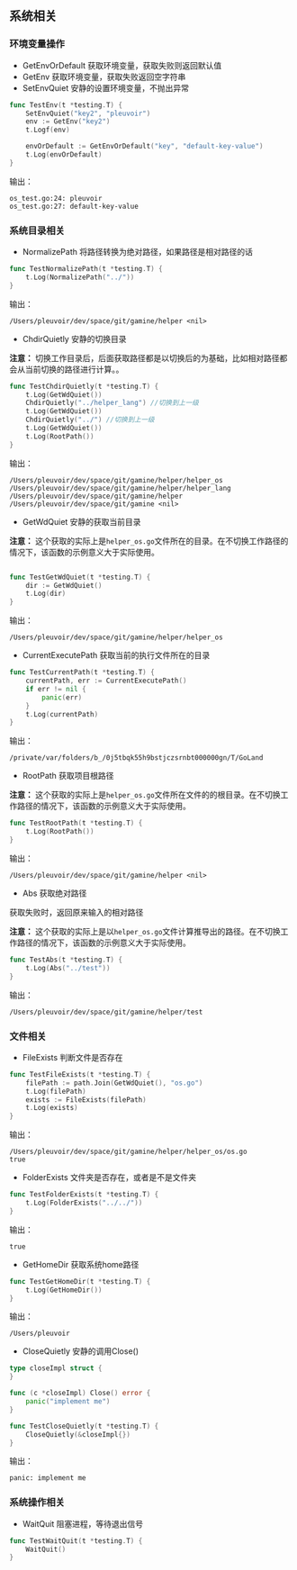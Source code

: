 

## 系统相关

### 环境变量操作

- GetEnvOrDefault 获取环境变量，获取失败则返回默认值
- GetEnv 获取环境变量，获取失败返回空字符串
- SetEnvQuiet 安静的设置环境变量，不抛出异常

```go
func TestEnv(t *testing.T) {
	SetEnvQuiet("key2", "pleuvoir")
	env := GetEnv("key2")
	t.Logf(env)

	envOrDefault := GetEnvOrDefault("key", "default-key-value")
	t.Log(envOrDefault)
}
```

输出：

```
os_test.go:24: pleuvoir
os_test.go:27: default-key-value
```


### 系统目录相关

- NormalizePath 将路径转换为绝对路径，如果路径是相对路径的话


```go
func TestNormalizePath(t *testing.T) {
	t.Log(NormalizePath("../"))
}
```


输出：


```
/Users/pleuvoir/dev/space/git/gamine/helper <nil>
```

- ChdirQuietly 安静的切换目录

**注意：**   切换工作目录后，后面获取路径都是以切换后的为基础，比如相对路径都会从当前切换的路径进行计算。。

```go
func TestChdirQuietly(t *testing.T) {
    t.Log(GetWdQuiet())
    ChdirQuietly("../helper_lang") //切换到上一级
    t.Log(GetWdQuiet())
    ChdirQuietly("../") //切换到上一级
    t.Log(GetWdQuiet())
    t.Log(RootPath())
}
```

输出：


```
/Users/pleuvoir/dev/space/git/gamine/helper/helper_os
/Users/pleuvoir/dev/space/git/gamine/helper/helper_lang
/Users/pleuvoir/dev/space/git/gamine/helper
/Users/pleuvoir/dev/space/git/gamine <nil>
```


- GetWdQuiet 安静的获取当前目录

**注意：**   这个获取的实际上是`helper_os.go`文件所在的目录。在不切换工作路径的情况下，该函数的示例意义大于实际使用。

```go

func TestGetWdQuiet(t *testing.T) {
	dir := GetWdQuiet()
	t.Log(dir)
}

```

输出：
```
/Users/pleuvoir/dev/space/git/gamine/helper/helper_os
```

- CurrentExecutePath 获取当前的执行文件所在的目录

```go
func TestCurrentPath(t *testing.T) {
	currentPath, err := CurrentExecutePath()
	if err != nil {
		panic(err)
	}
	t.Log(currentPath)
}
```

输出：
```
/private/var/folders/b_/0j5tbqk55h9bstjczsrnbt000000gn/T/GoLand
```


- RootPath 获取项目根路径

**注意：**   这个获取的实际上是`helper_os.go`文件所在文件的的根目录。在不切换工作路径的情况下，该函数的示例意义大于实际使用。


```go
func TestRootPath(t *testing.T) {
	t.Log(RootPath())
}
```


输出：
```
/Users/pleuvoir/dev/space/git/gamine/helper <nil>
```


- Abs 获取绝对路径

获取失败时，返回原来输入的相对路径

**注意：**   这个获取的实际上是以`helper_os.go`文件计算推导出的路径。在不切换工作路径的情况下，该函数的示例意义大于实际使用。


```go
func TestAbs(t *testing.T) {
	t.Log(Abs("../test"))
}
```

输出：

```
/Users/pleuvoir/dev/space/git/gamine/helper/test
```



### 文件相关

- FileExists 判断文件是否存在

```go
func TestFileExists(t *testing.T) {
	filePath := path.Join(GetWdQuiet(), "os.go")
	t.Log(filePath)
	exists := FileExists(filePath)
	t.Log(exists)
}
```

输出：
```
/Users/pleuvoir/dev/space/git/gamine/helper/helper_os/os.go
true
```


- FolderExists 文件夹是否存在，或者是不是文件夹

```go
func TestFolderExists(t *testing.T) {
    t.Log(FolderExists("../../"))
}
```

输出：

```
true
```


- GetHomeDir 获取系统home路径

```go
func TestGetHomeDir(t *testing.T) {
	t.Log(GetHomeDir())
}

```

输出：

```
/Users/pleuvoir
```


- CloseQuietly 安静的调用Close()
```go
type closeImpl struct {
}

func (c *closeImpl) Close() error {
	panic("implement me")
}

func TestCloseQuietly(t *testing.T) {
	CloseQuietly(&closeImpl{})
}
```

输出：

```
panic: implement me
```

### 系统操作相关

- WaitQuit 阻塞进程，等待退出信号

```go
func TestWaitQuit(t *testing.T) {
    WaitQuit()
}
```


